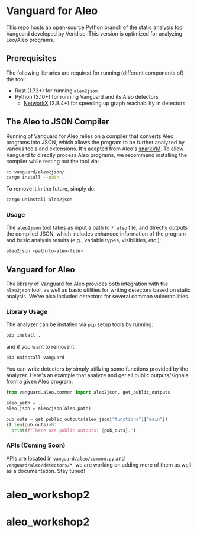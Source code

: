 # Vanguard for Aleo

This repo hosts an open-source Python branch of the static analysis tool Vanguard developed by Veridise. This version is optimized for analyzing Leo/Aleo programs.

## Prerequisites

The following libraries are required for running (different components of) the tool:

- Rust (1.73+) for running `aleo2json`
- Python (3.10+) for running Vanguard and its Aleo detectors
  - [NetworkX](https://networkx.org/documentation/stable/install.html) (2.8.4+) for speeding up graph reachability in detectors

## The Aleo to JSON Compiler

Running of Vanguard for Aleo relies on a compiler that converts Aleo programs into JSON, which allows the program to be further analyzed by various tools and extensions. It's adapted from Aleo's [snarkVM](https://github.com/AleoHQ/snarkVM/). To allow Vanguard to directly process Aleo programs, we recommend installing the compiler while testing out the tool via:

```bash
cd vanguard/aleo2json/
cargo install --path .
```

To remove it in the future, simply do:

```bash
cargo uninstall aleo2json
```

### Usage

The `aleo2json` tool takes as input a path to `*.aleo` file, and directly outputs the compiled JSON, which includes enhanced information of the program and basic analysis results (e.g., variable types, visibilities, etc.):

```bash
aleo2json <path-to-aleo-file>
```

## Vanguard for Aleo

The library of Vanguard for Aleo provides both integration with the `aleo2json` tool, as well as basic utilities for writing detectors based on static analysis. We've also included detectors for several common vulnerabilities.

### Library Usage

The analyzer can be installed via `pip` setup tools by running:

```bash
pip install .
```

and if you want to remove it:

```bash
pip uninstall vanguard
```

You can write detectors by simply utilizing some functions provided by the analyzer. Here's an example that analyze and get all public outputs/signals from a given Aleo program:

```python
from vanguard.aleo.common import aleo2json, get_public_outputs

aleo_path = ...
aleo_json = aleo2json(aleo_path)

pub_outs = get_public_outputs(aleo_json["functions"]["main"])
if len(pub_outs)>0:
  print(f"There are public outputs: {pub_outs}.")
```

### APIs (Coming Soon)

APIs are located in `vanguard/aleo/common.py` and `vanguard/aleo/detectors/*`, we are working on adding more of them as well as a documentation. Stay tuned!
# aleo_workshop2
# aleo_workshop2
